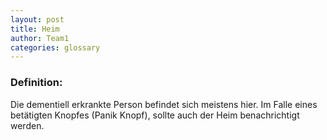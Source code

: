 ```yaml
---
layout: post
title: Heim
author: Team1
categories: glossary
---
```


### Definition:
Die dementiell erkrankte Person befindet sich meistens hier. Im Falle eines betätigten Knopfes (Panik Knopf), sollte auch der Heim benachrichtigt werden.

